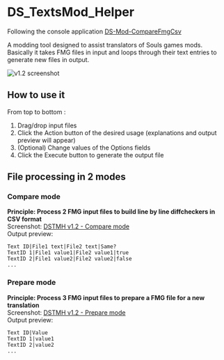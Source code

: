 # DS_TextsMod_Helper

Following the console application [DS-Mod-CompareFmgCsv](https://github.com/FrenzMcJ0hns0n/DS-Mod-CompareFmgCsv)

A modding tool designed to assist translators of Souls games mods.  
Basically it takes FMG files in input and loops through their text entries to generate new files in output.

![v1.2 screenshot](https://i.imgur.com/FsIQz3F.png)

## How to use it

From top to bottom :
1) Drag/drop input files
2) Click the Action button of the desired usage (explanations and output preview will appear)
3) (Optional) Change values of the Options fields
4) Click the Execute button to generate the output file

## File processing in 2 modes

### Compare mode

**Principle: Process 2 FMG input files to build line by line diffcheckers in CSV format**  
Screenshot: [DSTMH v1.2 - Compare mode](https://i.imgur.com/QvYqbUR.png)  
Output preview:
```
Text ID|File1 text|File2 text|Same?
TextID 1|File1 value1|File2 value1|true
TextID 2|File1 value2|File2 value2|false
...
```

### Prepare mode

**Principle: Process 3 FMG input files to prepare a FMG file for a new translation**  
Screenshot: [DSTMH v1.2 - Prepare mode](https://i.imgur.com/H7VGNpz.png)  
Output preview:
```
Text ID|Value
TextID 1|value1
TextID 2|value2
...
```
